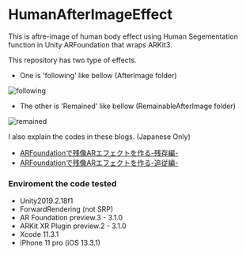 # HumanAfterImageEffect

This is aftre-image of human body effect using Human Segementation function in Unity ARFoundation that wraps ARKit3.

This repository has two type of effects.
- One is 'following' like bellow (AfterImage folder)

![following](https://raw.github.com/wiki/YoHana19/HumanAfterImageEffect/images/following.gif)

- The other is 'Remained' like bellow (RemainableAfterImage folder)

![remained](https://raw.github.com/wiki/YoHana19/HumanAfterImageEffect/images/remained.gif)

I also explain the codes in these blogs. (Japanese Only)
- [ARFoundationで残像ARエフェクトを作る-残存編-](https://qiita.com/yohanashima/items/b486282fea44b6d42aa4)
- [ARFoundationで残像ARエフェクトを作る-追従編-](https://qiita.com/yohanashima/items/696901ba201cd08d0741)


### Enviroment the code tested
- Unity2019.2.18f1
- ForwardRendering (not SRP)
- AR Foundation preview.3 - 3.1.0
- ARKit XR Plugin preview.2 - 3.1.0
- Xcode 11.3.1
- iPhone 11 pro (iOS 13.3.1)
